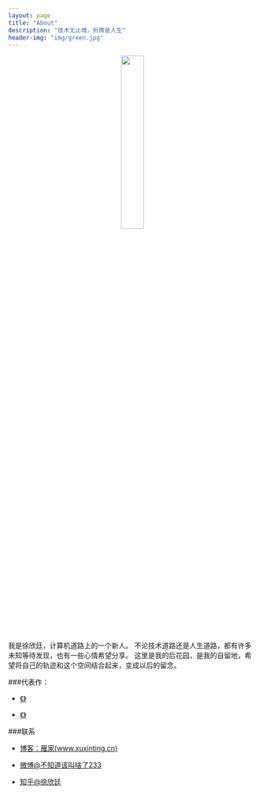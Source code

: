 ```yaml
---
layout: page
title: "About"
description: "技术无止境，折腾是人生"
header-img: "img/green.jpg"
---
```


<center>
    <p><img src="http://os5h88ibe.bkt.clouddn.com/xuxinting_1inch_normal_image.jpg" width=30% height=auto align="center"></p>
</center>

我是徐欣廷，计算机道路上的一个新人。
不论技术道路还是人生道路，都有许多未知等待发现，也有一些心情希望分享。
这里是我的后花园，是我的自留地，希望将自己的轨迹和这个空间结合起来，变成以后的留念。

###代表作：

- [《》]()

- [《》]()

###联系

- [博客：雁家(www.xuxinting.cn)](http://www.xuxinting.cn)

- [微博@不知道该叫啥了233](http://weibo.com/xuxinting95)

- [知乎@徐欣廷](https://www.zhihu.com/people/xuxinting9505)

<center>
    <p><img src="" align="center"></p>
</center>







